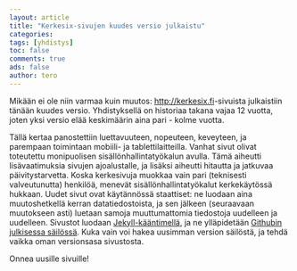 ```yaml
---
layout: article
title: "Kerkesix-sivujen kuudes versio julkaistu"
categories:
tags: [yhdistys]
toc: false
comments: true
ads: false
author: tero
---
```


Mikään ei ole niin varmaa kuin muutos: <http://kerkesix.fi>-sivuista julkaistiin
tänään kuudes versio. Yhdistyksellä on historiaa takana vajaa 12 vuotta, joten
yksi versio elää keskimäärin aina pari - kolme vuotta.

Tällä kertaa panostettiin luettavuuteen, nopeuteen, keveyteen, ja parempaan
toimintaan mobiili- ja tablettilaitteilla. Vanhat sivut olivat toteutettu
monipuolisen sisällönhallintatyökalun avulla. Tämä aiheutti lisävaatimuksia
sivujen ajoalustalle, ja lisäksi aiheutti hitautta ja jatkuvaa päivitystarvetta.
Koska kerkesivuja muokkaa vain pari (teknisesti valveutunutta) henkilöä, menevät
sisällönhallintatyökalut kerkekäytössä hukkaan. Uudet sivut ovat käytännössä
staattiset: ne luodaan aina muutoshetkellä kerran datatiedostoista, ja sen jälkeen
(seuraavaan muutokseen asti) luetaan samoja muuttumattomia tiedostoja uudelleen
ja uudelleen. Sivustot luodaan [Jekyll-kääntimellä][1], ja ne ylläpidetään
[Githubin julkisessa säilössä][2]. Kuka vain voi hakea uusimman version
säilöstä, ja tehdä vaikka oman versionsasa sivustosta.

Onnea uusille sivuille!

[1]: http://jekyllrb.com/
[2]: https://github.com/teelahti/kerkesix.fi/tree/gh-pages
